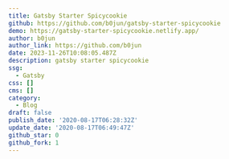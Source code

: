 ```yaml
---
title: Gatsby Starter Spicycookie
github: https://github.com/b0jun/gatsby-starter-spicycookie
demo: https://gatsby-starter-spicycookie.netlify.app/
author: b0jun
author_link: https://github.com/b0jun
date: 2023-11-26T10:08:05.487Z
description: gatsby starter spicycookie
ssg:
  - Gatsby
css: []
cms: []
category:
  - Blog
draft: false
publish_date: '2020-08-17T06:28:32Z'
update_date: '2020-08-17T06:49:47Z'
github_star: 0
github_fork: 1
---
```

